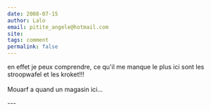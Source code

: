 ```yaml
---
date: 2008-07-15
author: Lalo
email: pitite_angele@hotmail.com
site: 
tags: comment
permalink: false
---
```


<p>en effet je peux comprendre, ce qu'il me manque le plus ici sont les stroopwafel et les kroket!!! <br />
<br />
Mouarf a quand un magasin ici...</p>
---